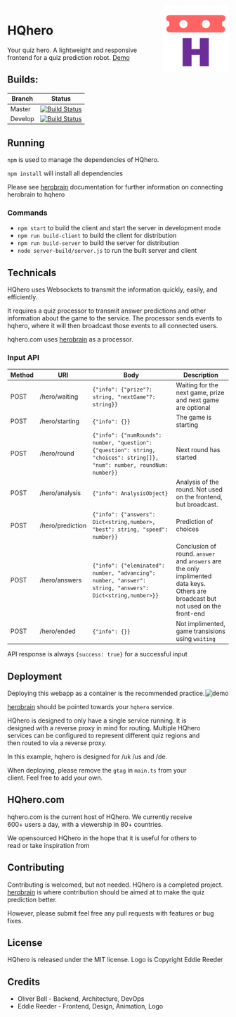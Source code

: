 <img align="right" alt="icon" src=".assets/icon.png" height="150px">

# HQhero

Your quiz hero. A lightweight and responsive frontend 
for a quiz prediction robot. [Demo](https://hqhero.com/training)

## Builds:

Branch | Status 
-------|--------
Master | [![Build Status](https://dev.azure.com/hqhero/hqhero/_apis/build/status/freshollie.hqhero?branchName=master)](https://dev.azure.com/hqhero/hqhero/_build/latest?definitionId=1&branchName=master)
Develop | [![Build Status](https://dev.azure.com/hqhero/hqhero/_apis/build/status/freshollie.hqhero?branchName=develop)](https://dev.azure.com/hqhero/hqhero/_build/latest?definitionId=1&branchName=develop)

## Running

`npm` is used to manage the dependencies of HQhero.

`npm install` will install all dependencies

Please see [herobrain](https://github.com/freshollie/herobrain) documentation
for further information on connecting herobrain to hqhero

### Commands

- `npm start` to build the client and start the server in development mode
- `npm run build-client` to build the client for distribution
- `npm run build-server` to build the server for distribution
- `node server-build/server.js` to run the built server and client

## Technicals

HQhero uses Websockets to transmit the information quickly, easily, and efficiently.

It requires a quiz processor to transmit answer predictions and other
information about the game to the service. The processor sends events 
to hqhero, where it will then broadcast those events to all connected users.

hqhero.com uses [herobrain](https://github.com/freshollie/herobrain) as a processor.

### Input API

Method | URI | Body | Description
--- | --- | --- | ---
POST | /hero/waiting | `{"info": {"prize"?: string, "nextGame"?: string}}` | Waiting for the next game, prize and next game are optional
POST | /hero/starting | `{"info": {}}` | The game is starting
POST | /hero/round | `{"info": {"numRounds": number, "question": {"question": string, "choices": string[]}, "num": number, roundNum: number}}` | Next round has started
POST | /hero/analysis | `{"info": AnalysisObject}` | Analysis of the round. Not used on the frontend, but broadcast.
POST | /hero/prediction | `{"info": {"answers": Dict<string,number>, "best": string, "speed": number}}` | Prediction of choices
POST | /hero/answers | `{"info": {"eleminated": number, "advancing": number, "answer": string, "answers": Dict<string,number>}}` | Conclusion of round. `answer` and `answers` are the only implimented data keys. Others are broadcast but not used on the front-end
POST | /hero/ended | `{"info": {}}` | Not implimented, game transisions using `waiting`

API response is always `{success: true}` for a successful input

## Deployment

<img align="right" alt="demo" src=".assets/demo.gif" height="400px">

Deploying this webapp as a container is the recommended practice.

[herobrain](https://github.com/freshollie/herobrain) should be pointed
towards your `hqhero` service.

HQhero is designed to only have a single service running. It is
designed with a reverse proxy in mind for routing. Multiple HQhero 
services can be configured to represent different quiz regions and
then routed to via a reverse proxy.

In this example, hqhero is designed for /uk /us and /de.

When deploying, please remove the `gtag` in `main.ts` from your client.
Feel free to add your own.

## HQhero.com

hqhero.com is the current host of HQhero. We currently receive 600+ users a day, with a viewership in 80+ countries.

We opensourced HQhero in the hope that it is useful for others to read or take inspiration from

## Contributing

Contributing is welcomed, but not needed. HQhero is a completed project. [herobrain](https://github.com/freshollie/herobrain) is where contribution
should be aimed at to make the quiz prediction better.

However, please submit feel free any pull requests with features or bug fixes.

## License

HQhero is released under the MIT license. Logo is Copyright Eddie Reeder

## Credits

- Oliver Bell - Backend, Architecture, DevOps
- Eddie Reeder - Frontend, Design, Animation, Logo

